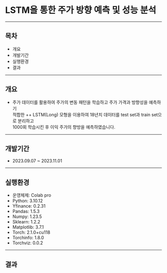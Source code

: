# LSTM을 통한 주가 방향 예측 및 성능 분석

---
## 목차
+ 개요
+ 개발기간
+ 실행환경
+ 결과
---
## 개요

+ 주가 데이터를 활용하여 주가의 변동 패턴을 학습하고 주가 가격과 방향성을 예측하기<br>
적합한 ++ LSTM(Long) 모형을 이용하여  18년치 데이터를 test set과 train set으로 분리하고<br>
1000회 학습시킨 후 이익 주가의 향방을 예측하였습니다. <br>
---
## 개발기간
+ 2023.09.07 ~ 2023.11.01
---
## 실행환경
* 운영체제: Colab pro
* Python: 3.10.12
* Yfinance: 0.2.31
* Pandas: 1.5.3
* Numpy: 1.23.5
* Sklearn: 1.2.2
* Matplotlib: 3.7.1
* Torch: 2.1.0+cu118
* Torchinfo: 1.8.0
* Torchviz: 0.0.2
---
## 결과

